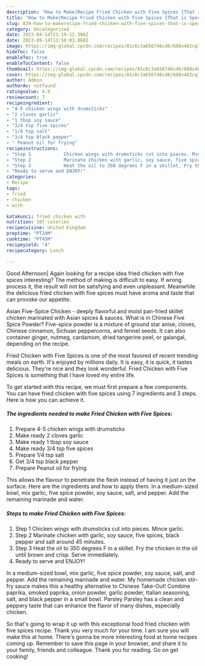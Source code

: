 ```yaml
---
description: "How to Make|Recipe Fried Chicken with Five Spices {That is Special"
title: "How to Make|Recipe Fried Chicken with Five Spices {That is Special"
slug: 839-how-to-makerecipe-fried-chicken-with-five-spices-that-is-special
category: Uncategorized
date: 2023-04-14T21:19:12.306Z
date: 2023-09-14T13:50:03.860Z
image: https://img-global.cpcdn.com/recipes/81c6c3a656746cd6/680x482cq70/fried-chicken-with-five-spices-recipe-main-photo.jpg
hideToc: false
enableToc: true
enableTocContent: false
thumbnail: https://img-global.cpcdn.com/recipes/81c6c3a656746cd6/680x482cq70/fried-chicken-with-five-spices-recipe-main-photo.jpg
cover: https://img-global.cpcdn.com/recipes/81c6c3a656746cd6/680x482cq70/fried-chicken-with-five-spices-recipe-main-photo.jpg
author: Admin
authorAv: notfound
ratingvalue: 4.9
reviewcount: 7
recipeingredient:
- "4-5 chicken wings with drumsticks"
- "2 cloves garlic"
- "1 tbsp soy sauce"
- "3/4 tsp five spices"
- "1/4 tsp salt"
- "3/4 tsp black pepper"
- " Peanut oil for frying"
recipeinstructions:
- "Step 1            Chicken wings with drumsticks cut into pieces. Mince garlic."
- "Step 2            Marinate chicken with garlic, soy sauce, five spices, black pepper and salt around 45 minutes."
- "Step 3            Heat the oil to 350 degrees F in a skillet. Fry the chicken in the oil until brown and crisp. Serve immediately."
- "Ready to serve and ENJOY!"
categories:
- Recipe
tags:
- fried
- chicken
- with

katakunci: fried chicken with 
nutrition: 107 calories
recipecuisine: United Kingdom
preptime: "PT24M"
cooktime: "PT45M"
recipeyield: "4"
recipecategory: Lunch

---
```



Good Afternoon| Again looking for a recipe idea fried chicken with five spices interesting? The method of making is difficult to easy. If wrong process it, the result will not be satisfying and even unpleasant. Meanwhile the delicious fried chicken with five spices must have aroma and taste that can provoke our appetite.





Asian Five-Spice Chicken - deeply flavorful and moist pan-fried skillet chicken marinated with Asian spices &amp; sauces. What is in Chinese Five Spice Powder? Five-spice powder is a mixture of ground star anise, cloves, Chinese cinnamon, Sichuan peppercorns, and fennel seeds. It can also container ginger, nutmeg, cardamom, dried tangerine peel, or galangal, depending on the recipe.

Fried Chicken with Five Spices is one of the most favored of recent trending meals on earth. It's enjoyed by millions daily. It is easy, it is quick, it tastes delicious. They're nice and they look wonderful. Fried Chicken with Five Spices is something that I have loved my entire life.


To get started with this recipe, we must first prepare a few components. You can have fried chicken with five spices using 7 ingredients and 3 steps. Here is how you can achieve it.

<!--inarticleads1-->

##### The ingredients needed to make Fried Chicken with Five Spices:

1. Prepare 4-5 chicken wings with drumsticks
1. Make ready 2 cloves garlic
1. Make ready 1 tbsp soy sauce
1. Make ready 3/4 tsp five spices
1. Prepare 1/4 tsp salt
1. Get 3/4 tsp black pepper
1. Prepare  Peanut oil for frying


This allows the flavour to penetrate the flesh instead of having it just on the surface. Here are the ingredients and how to apply them. In a medium-sized bowl, mix garlic, five spice powder, soy sauce, salt, and pepper. Add the remaining marinade and water. 

<!--inarticleads2-->

##### Steps to make Fried Chicken with Five Spices:

1. Step 1            Chicken wings with drumsticks cut into pieces. Mince garlic.
1. Step 2            Marinate chicken with garlic, soy sauce, five spices, black pepper and salt around 45 minutes.
1. Step 3            Heat the oil to 350 degrees F in a skillet. Fry the chicken in the oil until brown and crisp. Serve immediately.
1. Ready to serve and ENJOY!

In a medium-sized bowl, mix garlic, five spice powder, soy sauce, salt, and pepper. Add the remaining marinade and water. My homemade chicken stir-fry sauce makes this a healthy alternative to Chinese Take-Out! Combine paprika, smoked paprika, onion powder, garlic powder, Italian seasoning, salt, and black pepper in a small bowl. Parsley Parsley has a clean and peppery taste that can enhance the flavor of many dishes, especially chicken. 

So that's going to wrap it up with this exceptional food fried chicken with five spices recipe. Thank you very much for your time. I am sure you will make this at home. There's gonna be more interesting food at home recipes coming up. Remember to save this page in your browser, and share it to your family, friends and colleague. Thank you for reading. Go on get cooking!
